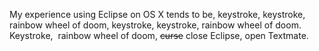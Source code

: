 <!--
id: 8988490588
link: http://kevinisom.info/post/8988490588/my-experience-using-eclipse-on-os-x-tends-to-be
slug: my-experience-using-eclipse-on-os-x-tends-to-be
date: Tue Aug 16 2011 18:57:46 GMT+1200 (NZST)
raw: {"blog_name":"kevinisom","id":8988490588,"post_url":"http://kevinisom.info/post/8988490588/my-experience-using-eclipse-on-os-x-tends-to-be","slug":"my-experience-using-eclipse-on-os-x-tends-to-be","type":"text","date":"2011-08-16 06:57:46 GMT","timestamp":1313477866,"state":"published","format":"html","reblog_key":"Tj2tNS76","tags":[],"short_url":"http://tmblr.co/Zw68Yy8NmNjS","highlighted":[],"note_count":0,"title":null,"body":"<p><span>My experience using Eclipse on OS X tends to be, keystroke, keystroke, rainbow wheel of doom, keystroke, keystroke, rainbow wheel of doom. Keystroke, </span> rainbow wheel of doom<span>, <strike>curse</strike> close Eclipse, open Textmate.</span></p>"}
publish: 2011-08-016
tags: 
title: null
-->


<span>My experience using Eclipse on OS X tends to be, keystroke,
keystroke, rainbow wheel of doom, keystroke, keystroke, rainbow wheel of
doom. Keystroke, </span> rainbow wheel of doom<span>, ~~curse~~ close
Eclipse, open Textmate.</span>


